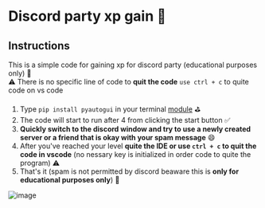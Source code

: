 # Discord party xp gain 👾

## Instructions
This is a simple code for gaining xp for discord party (educational purposes only) 🎃 <br>
⚠️ There is no specific line of code to **quit the code** ``use ctrl + c`` to quite code on vs code

1. Type ``pip install pyautogui`` in your terminal [module](https://pypi.org/project/PyAutoGUI/) ⛳️
2. The code will start to run after 4 from clicking the start button ✅
3. **Quickly switch to the discord window and try to use a newly created server or a friend that is okay with your spam message** 😄
4. After you've reached your level **quite the IDE or use ``ctrl + c`` to quit the code in vscode** (no nessary key is initialized in order code to quite the program) ⚠️
5. That's it (spam is not permitted by discord beaware this is **only for educational purposes only**) 🤖

![image](https://user-images.githubusercontent.com/66258991/168409339-959d73e5-8280-4ab9-b805-7c6765a93eaa.png)
